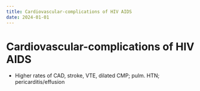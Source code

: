 ```yaml
---
title: Cardiovascular-complications of HIV AIDS
date: 2024-01-01
---
```

# Cardiovascular-complications of HIV AIDS
* Higher rates of CAD, stroke, VTE, dilated CMP; pulm. HTN; pericarditis/effusion
